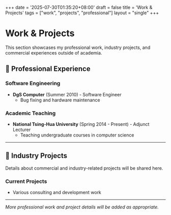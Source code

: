 +++
date = '2025-07-30T01:35:20+08:00'
draft = false
title = 'Work & Projects'
tags = ["work", "projects", "professional"]
layout = "single"
+++

# Work & Projects

This section showcases my professional work, industry projects, and commercial experiences outside of academia.

## 💼 Professional Experience

### Software Engineering
- **DgS Computer** (Summer 2010) - Software Engineer
  - Bug fixing and hardware maintenance

### Academic Teaching
- **National Tsing-Hua University** (Spring 2014 - Present) - Adjunct Lecturer
  - Teaching undergraduate courses in computer science

---

## 🚀 Industry Projects

Details about commercial and industry-related projects will be shared here.

### Current Projects
- Various consulting and development work

---

*More professional work and project details will be added as appropriate.*
